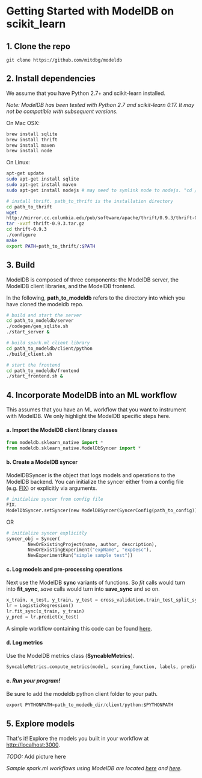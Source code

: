 # Getting Started with ModelDB on scikit_learn

## 1. Clone the repo

```git
git clone https://github.com/mitdbg/modeldb
```

## 2. Install dependencies
We assume that you have Python 2.7+ and scikit-learn installed.

_Note: ModelDB has been tested with Python 2.7 and scikit-learn 0.17. It may not be compatible with subsequent versions._

On Mac OSX:

```bash
brew install sqlite
brew install thrift
brew install maven
brew install node

```

On Linux:

```bash
apt-get update
sudo apt-get install sqlite
sudo apt-get install maven
sudo apt-get install nodejs # may need to symlink node to nodejs. "cd /usr/bin; ln nodejs node"

# install thrift. path_to_thrift is the installation directory
cd path_to_thrift
wget
http://mirror.cc.columbia.edu/pub/software/apache/thrift/0.9.3/thrift-0.9.3.tar.gz
tar -xvzf thrift-0.9.3.tar.gz
cd thrift-0.9.3
./configure
make
export PATH=path_to_thrift/:$PATH
```

## 3. Build

ModelDB is composed of three components: the ModelDB server, the ModelDB client libraries, and the ModelDB frontend.

In the following, **path_to_modeldb** refers to the directory into which you have cloned the modeldb repo.

```bash
# build and start the server
cd path_to_modeldb/server
./codegen/gen_sqlite.sh
./start_server &

# build spark.ml client library
cd path_to_modeldb/client/python
./build_client.sh

# start the frontend
cd path_to_modeldb/frontend
./start_frontend.sh &

```

## 4. Incorporate ModelDB into an ML workflow
This assumes that you have an ML workflow that you want to instrument with ModelDB. We only highlight the ModelDB specific steps here.

#### a. Import the ModelDB client library classes

```python
from modeldb.sklearn_native import *
from modeldb.sklearn_native.ModelDbSyncer import *

```

#### b. Create a ModelDB syncer
ModelDBSyncer is the object that logs models and operations to the ModelDB backend. You can initialize the syncer either from a config file (e.g. [FIX](https://github.com/mitdbg/modeldb/blob/master/client/scala/libs/spark.ml/syncer.json)) or explicitly via arguments.

```python
# initialize syncer from config file
FIX.
ModelDbSyncer.setSyncer(new ModelDBSyncer(SyncerConfig(path_to_config)))
```
OR
```python
# initialize syncer explicitly
syncer_obj = Syncer(
        NewOrExistingProject(name, author, description),
        NewOrExistingExperiment("expName", "expDesc"),
        NewExperimentRun("simple sample test"))
```

#### c. Log models and pre-processing operations
Next use the ModelDB **sync** variants of functions. So _fit_ calls would turn into **fit_sync**, _save_ calls would turn into **save_sync** and so on.


```python
x_train, x_test, y_train, y_test = cross_validation.train_test_split_sync(df, target, test_size=0.3)
lr = LogisticRegression()
lr.fit_sync(x_train, y_train)
y_pred = lr.predict(x_test)
```

A simple workflow containing this code can be found [here](https://github.com/mitdbg/modeldb/blob/master/client/python/samples/sklearn/SimpleSample.py).

#### d. Log metrics
Use the ModelDB metrics class (**SyncableMetrics**).

```python
SyncableMetrics.compute_metrics(model, scoring_function, labels, predictions, dataframe, predictionCol, labelCol)
```
<!-- At the end of your workflow, be sure to sync all the data with ModelDB.
```scala
 ModelDbSyncer.sync()
```
-->
#### e. _Run your program!_

Be sure to add the modeldb python client folder to your path.

```python
export PYTHONPATH=path_to_modedb_dir/client/python:$PYTHONPATH
```

## 5. Explore models
That's it! Explore the models you built in your workflow at [http://localhost:3000](http://localhost:3000).

_TODO:_ Add picture here

_Sample spark.ml workflows using ModelDB are located [here](https://github.com/mitdbg/modeldb/tree/master/client/python/samples/sklearn) and [here](https://github.com/mitdbg/modeldb/tree/master/client/python/samples/kaggle)._
